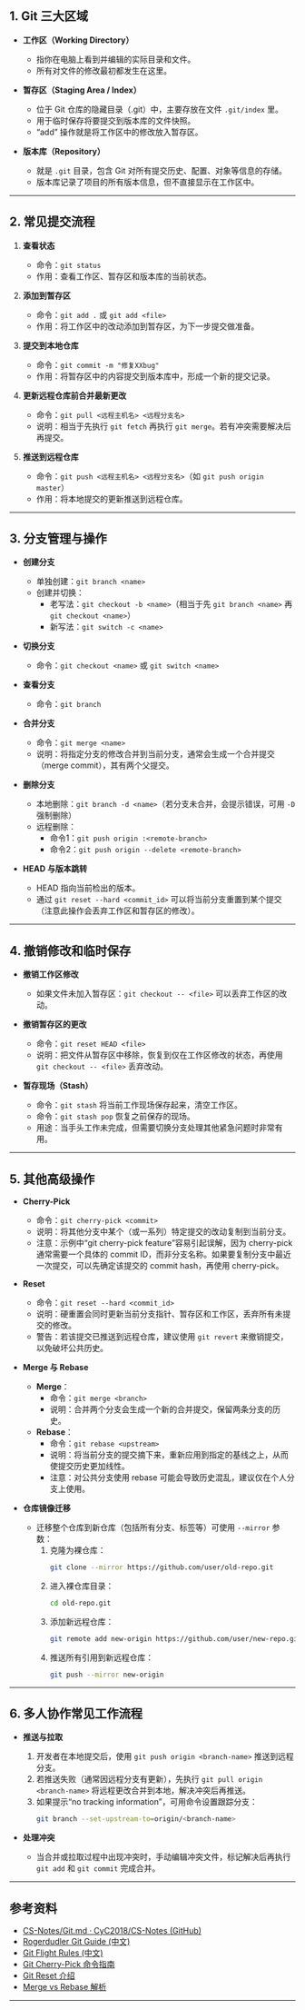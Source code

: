 
## 1. Git 三大区域

- **工作区（Working Directory）**  
  - 指你在电脑上看到并编辑的实际目录和文件。  
  - 所有对文件的修改最初都发生在这里。

- **暂存区（Staging Area / Index）**  
  - 位于 Git 仓库的隐藏目录（.git）中，主要存放在文件 `.git/index` 里。  
  - 用于临时保存将要提交到版本库的文件快照。  
  - “add” 操作就是将工作区中的修改放入暂存区。

- **版本库（Repository）**  
  - 就是 `.git` 目录，包含 Git 对所有提交历史、配置、对象等信息的存储。  
  - 版本库记录了项目的所有版本信息，但不直接显示在工作区中。

---

## 2. 常见提交流程

1. **查看状态**  
   - 命令：`git status`  
   - 作用：查看工作区、暂存区和版本库的当前状态。

2. **添加到暂存区**  
   - 命令：`git add .` 或 `git add <file>`  
   - 作用：将工作区中的改动添加到暂存区，为下一步提交做准备。

3. **提交到本地仓库**  
   - 命令：`git commit -m "修复XXbug"`  
   - 作用：将暂存区中的内容提交到版本库中，形成一个新的提交记录。

4. **更新远程仓库前合并最新更改**  
   - 命令：`git pull <远程主机名> <远程分支名>`  
   - 说明：相当于先执行 `git fetch` 再执行 `git merge`。若有冲突需要解决后再提交。

5. **推送到远程仓库**  
   - 命令：`git push <远程主机名> <远程分支名>`（如 `git push origin master`）  
   - 作用：将本地提交的更新推送到远程仓库。

---

## 3. 分支管理与操作

- **创建分支**  
  - 单独创建：`git branch <name>`  
  - 创建并切换：  
    - 老写法：`git checkout -b <name>`（相当于先 `git branch <name>` 再 `git checkout <name>`）  
    - 新写法：`git switch -c <name>`

- **切换分支**  
  - 命令：`git checkout <name>` 或 `git switch <name>`

- **查看分支**  
  - 命令：`git branch`

- **合并分支**  
  - 命令：`git merge <name>`  
  - 说明：将指定分支的修改合并到当前分支，通常会生成一个合并提交（merge commit），其有两个父提交。

- **删除分支**  
  - 本地删除：`git branch -d <name>`（若分支未合并，会提示错误，可用 `-D` 强制删除）  
  - 远程删除：  
    - 命令1：`git push origin :<remote-branch>`  
    - 命令2：`git push origin --delete <remote-branch>`

- **HEAD 与版本跳转**  
  - HEAD 指向当前检出的版本。  
  - 通过 `git reset --hard <commit_id>` 可以将当前分支重置到某个提交（注意此操作会丢弃工作区和暂存区的修改）。

---

## 4. 撤销修改和临时保存

- **撤销工作区修改**  
  - 如果文件未加入暂存区：`git checkout -- <file>` 可以丢弃工作区的改动。

- **撤销暂存区的更改**  
  - 命令：`git reset HEAD <file>`  
  - 说明：把文件从暂存区中移除，恢复到仅在工作区修改的状态，再使用 `git checkout -- <file>` 丢弃改动。

- **暂存现场（Stash）**  
  - 命令：`git stash` 将当前工作现场保存起来，清空工作区。  
  - 命令：`git stash pop` 恢复之前保存的现场。  
  - 用途：当手头工作未完成，但需要切换分支处理其他紧急问题时非常有用。

---

## 5. 其他高级操作

- **Cherry-Pick**  
  - 命令：`git cherry-pick <commit>`  
  - 说明：将其他分支中某个（或一系列）特定提交的改动复制到当前分支。  
  - 注意：示例中“git cherry-pick feature”容易引起误解，因为 cherry-pick 通常需要一个具体的 commit ID，而非分支名称。如果要复制分支中最近一次提交，可以先确定该提交的 commit hash，再使用 cherry-pick。

- **Reset**  
  - 命令：`git reset --hard <commit_id>`  
  - 说明：硬重置会同时更新当前分支指针、暂存区和工作区，丢弃所有未提交的修改。  
  - 警告：若该提交已推送到远程仓库，建议使用 `git revert` 来撤销提交，以免破坏公共历史。

- **Merge 与 Rebase**  
  - **Merge**：  
    - 命令：`git merge <branch>`  
    - 说明：合并两个分支会生成一个新的合并提交，保留两条分支的历史。  
  - **Rebase**：  
    - 命令：`git rebase <upstream>`  
    - 说明：将当前分支的提交摘下来，重新应用到指定的基线之上，从而使提交历史更加线性。  
    - 注意：对公共分支使用 rebase 可能会导致历史混乱，建议仅在个人分支上使用。

- **仓库镜像迁移**  
  - 迁移整个仓库到新仓库（包括所有分支、标签等）可使用 `--mirror` 参数：  
    1. 克隆为裸仓库：  
       ```bash
       git clone --mirror https://github.com/user/old-repo.git
       ```
    2. 进入裸仓库目录：  
       ```bash
       cd old-repo.git
       ```
    3. 添加新远程仓库：  
       ```bash
       git remote add new-origin https://github.com/user/new-repo.git
       ```
    4. 推送所有引用到新远程仓库：  
       ```bash
       git push --mirror new-origin
       ```

---

## 6. 多人协作常见工作流程

- **推送与拉取**  
  1. 开发者在本地提交后，使用 `git push origin <branch-name>` 推送到远程分支。  
  2. 若推送失败（通常因远程分支有更新），先执行 `git pull origin <branch-name>` 将远程更改合并到本地，解决冲突后再推送。  
  3. 如果提示“no tracking information”，可用命令设置跟踪分支：  
     ```bash
     git branch --set-upstream-to=origin/<branch-name>
     ```
  
- **处理冲突**  
  - 当合并或拉取过程中出现冲突时，手动编辑冲突文件，标记解决后再执行 `git add` 和 `git commit` 完成合并。

---

## 参考资料

- [CS-Notes/Git.md · CyC2018/CS-Notes (GitHub)](https://github.com/CyC2018/CS-Notes/blob/master/git/Git.md)
- [Rogerdudler Git Guide (中文)](http://rogerdudler.github.io/git-guide/index.zh.html)
- [Git Flight Rules (中文)](https://github.com/k88hudson/git-flight-rules/blob/master/README_zh-CN.md)
- [Git Cherry-Pick 命令指南](https://deepinout.com/git/git-tutorial/19_git_cherry-pick_command__a_comprehensive_guide_to_its_usage.html)
- [Git Reset 介绍](https://initialcommit.com/blog/git-reset)
- [Merge vs Rebase 解析](https://blog.csdn.net/u014600626/article/details/108690049)

---
